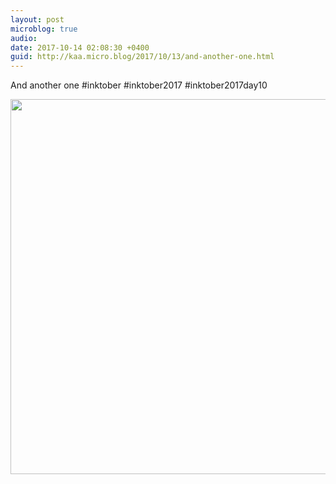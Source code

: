```yaml
---
layout: post
microblog: true
audio: 
date: 2017-10-14 02:08:30 +0400
guid: http://kaa.micro.blog/2017/10/13/and-another-one.html
---
```

And another one #inktober #inktober2017 #inktober2017day10

<img src="https://micro.kaa.bz/uploads/2018/cbab7cca1f.jpg" width="600" height="600" />
